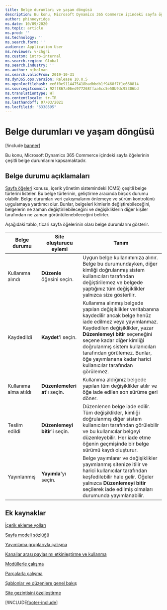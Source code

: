 ```yaml
---
title: Belge durumları ve yaşam döngüsü
description: Bu konu, Microsoft Dynamics 365 Commerce içindeki sayfa öğelerinin çeşitli belge durumlarını kapsamaktadır.
author: phinneyridge
ms.date: 10/09/2020
ms.topic: article
ms.prod: ''
ms.technology: ''
ms.search.form: ''
audience: Application User
ms.reviewer: v-chgri
ms.custom: intro-internal
ms.search.region: Global
ms.search.industry: ''
ms.author: niholman
ms.search.validFrom: 2019-10-31
ms.dyn365.ops.version: Release 10.0.5
ms.openlocfilehash: ee6f0e9114475418badbbdb1f9468f7f1e668814
ms.sourcegitcommit: 92ff867a06ed977268ffaa6cc5e58b9dc95306bd
ms.translationtype: HT
ms.contentlocale: tr-TR
ms.lasthandoff: 07/03/2021
ms.locfileid: "6338595"
---
```

# <a name="document-states-and-lifecycle"></a>Belge durumları ve yaşam döngüsü

[!include [banner](includes/banner.md)]

Bu konu, Microsoft Dynamics 365 Commerce içindeki sayfa öğelerinin çeşitli belge durumlarını kapsamaktadır.

## <a name="document-state-descriptions"></a>Belge durumu açıklamaları

[Sayfa öğeleri](page-elements-overview.md) konusu, içerik yönetim sistemindeki (CMS) çeşitli belge türlerini listeler. Bu belge türlerinin, geliştirme aracında birçok durumu olabilir. Belge durumları veri çakışmalarını önlemeye ve sürüm kontrolünü uygulamaya yardımcı olur. Bunlar, belgeleri kimlerin değiştirebileceğini, belgelerin ne zaman değiştirilebileceğini ve değişikliklerin diğer kişiler tarafından ne zaman görüntülenebileceğini belirler.

Aşağıdaki tablo, ticari sayfa öğelerinin olası belge durumlarını gösterir.

| Belge durumu      | Site oluşturucu eylemi        | Tanım                                                  |
| ------------------- | -------------------------- | ------------------------------------------------------------ |
| Kullanıma alındı         | **Düzenle** öğesini seçin.           | Uygun belge kullanımınıza alınır. Belge bu durumundayken, diğer kimliği doğrulanmış sistem kullanıcıları tarafından değiştirilemez ve belgede yaptığınız tüm değişiklikler yalnızca size gösterilir. |
| Kaydedildi               | **Kaydet**'i seçin.           | Kullanıma alınmış belgede yapılan değişiklikler veritabanına kaydedilir ancak belge henüz iade edilmez veya yayımlanmaz. Kaydedilen değişiklikler, yazar **Düzenlemeyi bitir** seçeneğini seçene kadar diğer kimliği doğrulanmış sistem kullanıcıları tarafından görülemez. Bunlar, öğe yayımlanana kadar harici kullanıcılar tarafından görülemez. |
| Kullanıma alma atıldı | **Düzenlemeleri at**'ı seçin.  | Kullanıma aldığınız belgede yapılan tüm değişiklikler atılır ve öğe iade edilen son sürüme geri döner. |
| Teslim edildi          | **Düzenlemeyi bitir**'i seçin. | Düzenlenen belge iade edilir. Tüm değişiklikler, kimliği doğrulanmış diğer sistem kullanıcıları tarafından görülebilir ve bu kullanıcılar belgeyi düzenleyebilir. Her iade etme öğenin geçmişinde bir belge sürümü kaydı oluşturur. |
| Yayınlanmış           | **Yayımla**'yı seçin.        | Belge yayımlanır ve değişiklikler yayımlanmış sitenize itilir ve harici kullanıcılar tarafından keşfedilebilir hale gelir. Öğeler yalnızca **Düzenlemeyi bitir** seçilerek iade edilmiş olmaları durumunda yayımlanabilir. |

## <a name="additional-resources"></a>Ek kaynaklar

[İçerik ekleme yolları](add-manage-content.md)

[Sayfa modeli sözlüğü](page-elements-overview.md)

[Yayımlama gruplarıyla çalışma](publish-groups.md)

[Kanallar arası paylaşımı etkinleştirme ve kullanma](cross-channel-sharing.md)

[Modüllerle çalışma](work-with-modules.md)

[Parçalarla çalışma](work-with-fragments.md)

[Şablonlar ve düzenlere genel bakış](templates-layouts-overview.md)

[Site gezintisini özelleştirme](customize-site-navigation.md)


[!INCLUDE[footer-include](../includes/footer-banner.md)]